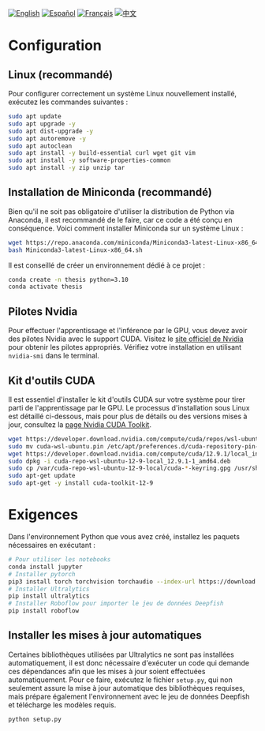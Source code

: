 [![English](https://img.shields.io/badge/lang-English-blue)](README.en.md)
[![Español](https://img.shields.io/badge/lang-Español-green)](README.es.md)
[![Français](https://img.shields.io/badge/lang-Français-yellow)](README.fr.md)
[![中文](https://img.shields.io/badge/lang-中文-red)](README.zh.md)

# Configuration
## Linux (recommandé)
Pour configurer correctement un système Linux nouvellement installé, exécutez les commandes suivantes :
```bash
sudo apt update
sudo apt upgrade -y
sudo apt dist-upgrade -y
sudo apt autoremove -y
sudo apt autoclean
sudo apt install -y build-essential curl wget git vim
sudo apt install -y software-properties-common
sudo apt install -y zip unzip tar
```

## Installation de Miniconda (recommandé)
Bien qu'il ne soit pas obligatoire d'utiliser la distribution de Python via Anaconda, il est recommandé de le faire, car ce code a été conçu en conséquence. Voici comment installer Miniconda sur un système Linux :
```bash
wget https://repo.anaconda.com/miniconda/Miniconda3-latest-Linux-x86_64.sh
bash Miniconda3-latest-Linux-x86_64.sh
```

Il est conseillé de créer un environnement dédié à ce projet :
```bash
conda create -n thesis python=3.10
conda activate thesis
```

## Pilotes Nvidia
Pour effectuer l'apprentissage et l'inférence par le GPU, vous devez avoir des pilotes Nvidia avec le support CUDA. Visitez le [site officiel de Nvidia](https://www.nvidia.com) pour obtenir les pilotes appropriés. Vérifiez votre installation en utilisant ``nvidia-smi`` dans le terminal.

## Kit d'outils CUDA
Il est essentiel d'installer le kit d'outils CUDA sur votre système pour tirer parti de l'apprentissage par le GPU. Le processus d'installation sous Linux est détaillé ci-dessous, mais pour plus de détails ou des versions mises à jour, consultez la [page Nvidia CUDA Toolkit](https://developer.nvidia.com/cuda-downloads).
```bash
wget https://developer.download.nvidia.com/compute/cuda/repos/wsl-ubuntu/x86_64/cuda-wsl-ubuntu.pin
sudo mv cuda-wsl-ubuntu.pin /etc/apt/preferences.d/cuda-repository-pin-600
wget https://developer.download.nvidia.com/compute/cuda/12.9.1/local_installers/cuda-repo-wsl-ubuntu-12-9-local_12.9.1-1_amd64.deb
sudo dpkg -i cuda-repo-wsl-ubuntu-12-9-local_12.9.1-1_amd64.deb
sudo cp /var/cuda-repo-wsl-ubuntu-12-9-local/cuda-*-keyring.gpg /usr/share/keyrings/
sudo apt-get update
sudo apt-get -y install cuda-toolkit-12-9
```

# Exigences
Dans l'environnement Python que vous avez créé, installez les paquets nécessaires en exécutant :
```bash
# Pour utiliser les notebooks
conda install jupyter
# Installer pytorch
pip3 install torch torchvision torchaudio --index-url https://download.pytorch.org/whl/cu128
# Installer Ultralytics
pip install ultralytics
# Installer Roboflow pour importer le jeu de données Deepfish
pip install roboflow
```

## Installer les mises à jour automatiques
Certaines bibliothèques utilisées par Ultralytics ne sont pas installées automatiquement, il est donc nécessaire d'exécuter un code qui demande ces dépendances afin que les mises à jour soient effectuées automatiquement. Pour ce faire, exécutez le fichier ``setup.py``, qui non seulement assure la mise à jour automatique des bibliothèques requises, mais prépare également l'environnement avec le jeu de données Deepfish et télécharge les modèles requis.
```bash
python setup.py
```